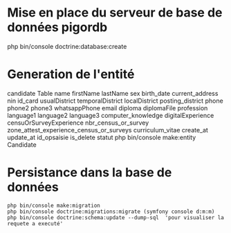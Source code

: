 # Mise en place du serveur de base de données pigordb
  php bin/console doctrine:database:create
# Generation de l'entité
  candidate Table name
	firstName
	lastName
	sex
	birth_date
	current_address
	nin
	id_card
	usualDistrict
	temporalDistrict
	localDistrict
	posting_district
	phone
	phone2
	phone3
	whatsappPhone
	email
	diploma
	diplomaFile
	profession
	language1
	language2
	language3
	computer_knowledge
	digitalExperience
	censuOrSurveyExperience
	nbr_census_or_survey
	zone_attest_experience_census_or_surveys
	curriculum_vitae
	create_at
	update_at
	id_opsaisie
	is_delete
	statut
    php bin/console make:entity Candidate
# Persistance dans la base de données
    php bin/console make:migration
    php bin/console doctrine:migrations:migrate (symfony console d:m:m)
    php bin/console doctrine:schema:update --dump-sql  'pour visualiser la requete a executé'